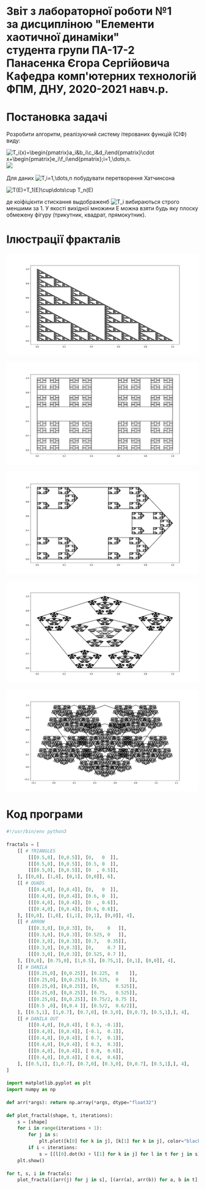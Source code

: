 # Звіт з лабораторної роботи №1<br />за дисципліною "Елементи хаотичної динаміки"<br />студента групи ПА-17-2<br />Панасенка Єгора Сергійовича<br />Кафедра комп'ютерних технологій<br />ФПМ, ДНУ, 2020-2021 навч.р.<br />

# Постановка задачі

Розробити алгоритм, реалізуючий систему ітерованих функцій (СІФ) виду:

![T_i(x)=\begin{pmatrix}a_i&b_i\\c_i&d_i\end{pmatrix}\cdot x+\begin{pmatrix}e_i\\f_i\end{pmatrix};i=1,\dots,n.](https://render.githubusercontent.com/render/math?math=T_i%28x%29%3D%5Cbegin%7Bpmatrix%7Da_i%26b_i%5C%5Cc_i%26d_i%5Cend%7Bpmatrix%7D%5Ccdot%20x%2B)![](https://render.githubusercontent.com/render/math?math=%5Cbegin%7Bpmatrix%7De_i%5C%5Cf_i%5Cend%7Bpmatrix%7D%3Bi%3D1%2C%5Cdots%2Cn.)

Для даних ![T,i=1,\dots,n](https://render.githubusercontent.com/render/math?math=T,i=1,\dots,n) побудувати перетворення Хатчинсона 

![T(E)=T_1(E)\cup\dots\cup T_n(E)](https://render.githubusercontent.com/render/math?math=T(E)=T_1(E)\cup\dots\cup%20T_n(E))

де коіфіцієнти стискання выдображенб ![T_i](https://render.githubusercontent.com/render/math?math=T_i) вибираються строго меншими за 1. У якості вихідної множини E можна взяти будь яку плоску обмежену фігуру (трикутник, квадрат, прямокутник).

# Iлюстрації фракталів

![Figure_1.png](Figure_1.png)

![Figure_2.png](Figure_2.png)

![Figure_3.png](Figure_3.png)

![Figure_4.png](Figure_4.png)

![Figure_5.png](Figure_5.png)

# Код програми

```python
#!/usr/bin/env python3

fractals = [
    [[ # TRIANGLES
        [[[0.5,0], [0,0.5]], [0,   0  ]],
        [[[0.5,0], [0,0.5]], [0.5, 0  ]],
        [[[0.5,0], [0,0.5]], [0  , 0.5]],
    ], [[0,0], [1,0], [0,1], [0,0]], 6],
    [[ # QUADS
        [[[0.4,0], [0,0.4]], [0,   0  ]],
        [[[0.4,0], [0,0.4]], [0.6, 0  ]],
        [[[0.4,0], [0,0.4]], [0  , 0.6]],
        [[[0.4,0], [0,0.4]], [0.6, 0.6]],
    ], [[0,0], [1,0], [1,1], [0,1], [0,0]], 4],
    [[ # ARROW
        [[[0.3,0], [0,0.3]], [0,     0   ]],
        [[[0.3,0], [0,0.3]], [0.525, 0   ]],
        [[[0.3,0], [0,0.3]], [0.7,   0.35]],
        [[[0.3,0], [0,0.3]], [0,     0.7 ]],
        [[[0.3,0], [0,0.3]], [0.525, 0.7 ]],
    ], [[0,0], [0.75,0], [1,0.5], [0.75,1], [0,1], [0,0]], 4],
    [[ # DANILA
        [[[0.25,0], [0,0.25]], [0.225,  0    ]],
        [[[0.25,0], [0,0.25]], [0.525,  0    ]],
        [[[0.25,0], [0,0.25]], [0,      0.525]],
        [[[0.25,0], [0,0.25]], [0.75,   0.525]],
        [[[0.25,0], [0,0.25]], [0.75/2, 0.75 ]],
        [[[0.5 ,0], [0,0.4 ]], [0.5/2,  0.6/2]],
    ], [[0.5,1], [1,0.7], [0.7,0], [0.3,0], [0,0.7], [0.5,1],], 4],
    [[ # DANILA OUT
        [[[0.4,0], [0,0.4]], [ 0.3, -0.1]],
        [[[0.4,0], [0,0.4]], [-0.1,  0.1]],
        [[[0.4,0], [0,0.4]], [ 0.7,  0.1]],
        [[[0.4,0], [0,0.4]], [ 0.3,  0.3]],
        [[[0.4,0], [0,0.4]], [ 0.0,  0.6]],
        [[[0.4,0], [0,0.4]], [ 0.6,  0.6]],
    ], [[0.5,1], [1,0.7], [0.7,0], [0.3,0], [0,0.7], [0.5,1],], 4],
]

import matplotlib.pyplot as plt
import numpy as np

def arr(*args): return np.array(*args, dtype="float32")

def plot_fractal(shape, t, iterations):
    s = [shape]
    for i in range(iterations + 1):
        for j in s:
            plt.plot([k[0] for k in j], [k[1] for k in j], color="black")
        if i < iterations:
            s = [[l[0].dot(k) + l[1] for k in j] for l in t for j in s]
    plt.show()

for t, s, i in fractals:
    plot_fractal([arr(j) for j in s], [(arr(a), arr(b)) for a, b in t], i);
```
